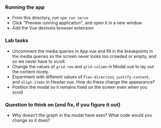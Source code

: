 ### Running the app

- From this directory, run `npm run serve`
- Click "Preview running application", and open it in a new window
- Add the Vue devtools browser extension

### Lab tasks

- Uncomment the media queries in App.vue and fill in the breakpoints in the media queries so the screen never looks too crowded or empty, and so we never have to scroll.
- Change the values of `grid-row` and `grid-column` in Modal.vue to lay out the content nicely.
- Experiment with different values of `flex-direction`, `justify-content`, and `align-items` in Header.vue. How do these change the appearance?
- Position the modal so it remains fixed on the screen even when you scroll

### Question to think on (and fix, if you figure it out)

- Why doesn't the graph in the modal have axes? What code would you change so it does?
